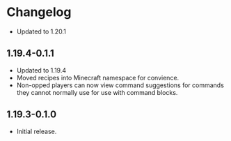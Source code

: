 # Changelog

- Updated to 1.20.1

## 1.19.4-0.1.1

- Updated to 1.19.4
- Moved recipes into Minecraft namespace for convience.
- Non-opped players can now view command suggestions for commands they cannot normally use for use with command blocks.

## 1.19.3-0.1.0

- Initial release.
